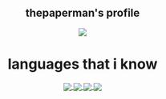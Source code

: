 <h2 align="center">thepaperman's profile</h2>

<p align="center">
  <img src="https://discord.c99.nl/widget/theme-4/629047171844407296.png">
</p>

<h1 align="center">languages that i know</h1>

<p align="center">
  <a href="https://github.com/thepaperman">
    <img align="center" src="https://img.shields.io/badge/python-000000?style=for-the-badge&logo=python&logoColor=white"/>
  </a>
  <a href="https://github.com/thepaperman">
    <img align="center" src="https://img.shields.io/badge/html-000000?style=for-the-badge&logo=html5&logoColor=white"/>
  </a>
  <a href="https://github.com/thepaperman">
    <img align="center" src="https://img.shields.io/badge/css-000000?style=for-the-badge&logo=css3&logoColor=white"/>
  </a>
  <a href="https://github.com/thepaperman">
    <img align="center" src="https://img.shields.io/badge/c-000000?style=for-the-badge&logo=c&logoColor=white"/>
  </a>
</p>
